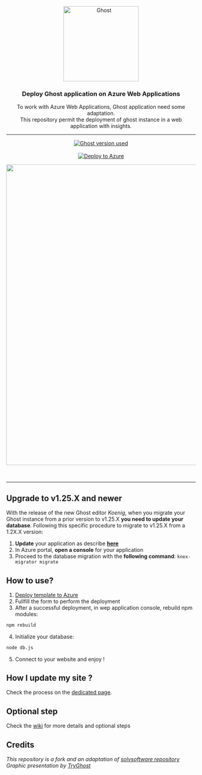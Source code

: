 &nbsp;
<p align="center">
  <a href="https://ghost.org">
    <img src="https://user-images.githubusercontent.com/120485/43974508-b64b2fe8-9cd2-11e8-8e58-707254b8817c.png" width="200px" alt="Ghost" />
  </a>
</p>
<h3 align="center">Deploy Ghost application on Azure Web Applications</h3>
<p align="center">To work with Azure Web Applications, Ghost application need some adaptation.<br>
This repository permit the deployment of ghost instance in a web application with insights.</p>
<hr />
<p align="center">
    <a href="https://ghost.org">
        <img src="https://img.shields.io/badge/ghost-v2.2.0-green.svg" alt="Ghost version used" />
    </a> <br/> <br/>
    <a href="https://azuredeploy.net/">
        <img src="https://azuredeploy.net/deploybutton.png" alt="Deploy to Azure" />
    </a>
</p>



<p align="center">
    <img src="https://user-images.githubusercontent.com/120485/43994697-62e2bdc2-9d99-11e8-94fc-021ab9756f33.gif" width="800" />
</p>

<br>

---

## Upgrade to v1.25.X and newer
With the release of the new Ghost editor *Koenig*, when you migrate your Ghost instance from a prior version to v1.25.X **you need to update your database**.
Following this specific procedure to migrate to v1.25.X from a 1.2X.X version:
1. **Update** your application as describe [**here**](https://github.com/woolfyx/azure-ghost/wiki/How-I-can-update-my-site-%3F)
2. In Azure portal, **open a console** for your application
3. Proceed to the database migration with the **following command**: `knex-migrator migrate`

## How to use?
1. [Deploy template to Azure](https://azuredeploy.net/)
2. Fullfill the form to perform the deployment
3. After a successful deployment, in wep application console, rebuild npm modules:
```bash
npm rebuild
```
4. Initialize your database:
```bash
node db.js
```
5. Connect to your website and enjoy !

## How I update my site ?

Check the process on the [dedicated page](https://github.com/woolfyx/azure-ghost/wiki/How-I-can-update-my-site-%3F).

## Optional step

Check the [wiki](https://github.com/woolfyx/azure-ghost/wiki) for more details and optional steps

## Credits
_This repository is a fork and an adaptation of [solvsoftware repository](https://github.com/solvsoftware/Ghost-Azure)_  
_Graphic presentation by [TryGhost](https://github.com/TryGhost/Ghost)_
